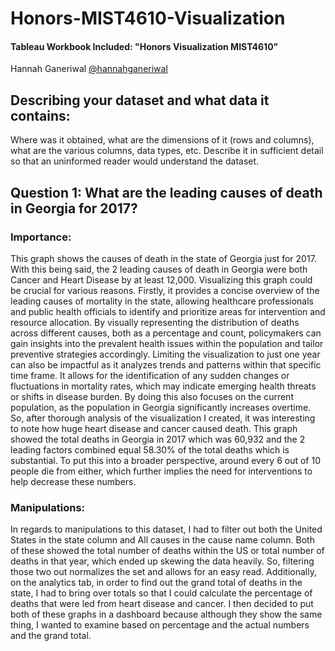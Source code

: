 # Honors-MIST4610-Visualization


#### Tableau Workbook Included: "Honors Visualization MIST4610"

Hannah Ganeriwal [@hannahganeriwal](https://github.com/hannahganeriwal/Honors-MIST4610-Visualization)

## Describing your dataset and what data it contains:

Where was it obtained, what are the dimensions of it (rows and columns), what are the various columns, data types, etc. Describe it in sufficient detail so that an uninformed reader would understand the dataset.


## Question 1: What are the leading causes of death in Georgia for 2017?

### Importance: 
This graph shows the causes of death in the state of Georgia just for 2017. With this being said, the 2 leading causes of death in Georgia were both Cancer and Heart Disease by at least 12,000. 
Visualizing this graph could be crucial for various reasons. Firstly, it provides a concise overview of the leading causes of mortality in the state, allowing healthcare professionals and public health officials to identify and prioritize areas for intervention and resource allocation. By visually representing the distribution of deaths across different causes, both as a percentage and count, policymakers can gain insights into the prevalent health issues within the population and tailor preventive strategies accordingly. Limiting the visualization to just one year can also be impactful as it analyzes trends and patterns within that specific time frame. It allows for the identification of any sudden changes or fluctuations in mortality rates, which may indicate emerging health threats or shifts in disease burden. By doing this also focuses on the current population, as the population in Georgia significantly increases overtime. So, after thorough analysis of the visualization I created, it was interesting to note how huge heart disease and cancer caused death. This graph showed the total deaths in Georgia in 2017 which was 60,932 and the 2 leading factors combined equal 58.30% of the total deaths which is substantial. To put this into a broader perspective, around every 6 out of 10 people die from either, which further implies the need for interventions to help decrease these numbers. 

### Manipulations: 
In regards to manipulations to this dataset, I had to filter out both the United States in the state column and All causes in the cause name column. Both of these showed the total number of deaths within the US or total number of deaths in that year, which ended up skewing the data heavily. So, filtering those two out normalizes the set and allows for an easy read. Additionally, on the analytics tab, in order to find out the grand total of deaths in the state, I had to bring over totals so that I could calculate the percentage of deaths that were led from heart disease and cancer. I then decided to put both of these graphs in a dashboard because although they show the same thing, I wanted to examine based on percentage and the actual numbers and the grand total. 



